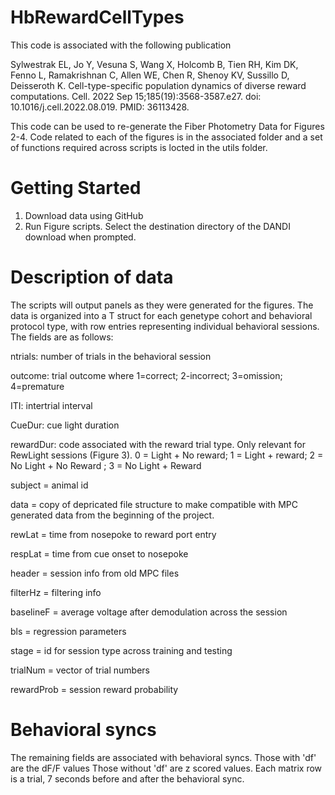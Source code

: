 # HbRewardCellTypes

This code is associated with the following publication

Sylwestrak EL, Jo Y, Vesuna S, Wang X, Holcomb B, Tien RH, Kim DK, Fenno L, Ramakrishnan C, Allen WE, Chen R, Shenoy KV, Sussillo D, Deisseroth K. Cell-type-specific population dynamics of diverse reward computations. Cell. 2022 Sep 15;185(19):3568-3587.e27. doi: 10.1016/j.cell.2022.08.019. PMID: 36113428. 

This code can be used to re-generate the Fiber Photometry Data for Figures 2-4.  Code related to each of the figures is in the associated folder and a set of functions required across scripts is locted in the utils folder.

# Getting Started

1. Download data using GitHub
2. Run Figure scripts. Select the destination directory of the DANDI download when prompted. 


# Description of data
The scripts will output panels as they were generated for the figures.  The data is organized into a T struct for each genetype cohort and behavioral protocol type, with row entries representing individual behavioral sessions.  
The fields are as follows: 

ntrials: number of trials in the behavioral session

outcome: trial outcome where 1=correct; 2-incorrect; 3=omission; 4=premature

ITI: intertrial interval

CueDur: cue light duration

rewardDur: code associated with the reward trial type.  Only relevant for RewLight sessions (Figure 3).  0 = Light + No reward; 1 = Light + reward; 2 = No Light + No Reward ; 3 = No Light + Reward

subject = animal id

data = copy of depricated file structure to make compatible with MPC generated data from the beginning of the project.

rewLat = time from nosepoke to reward port entry

respLat = time from cue onset to nosepoke

header = session info from old MPC files

filterHz = filtering info

baselineF = average voltage after demodulation across the session

bls = regression parameters

stage = id for session type across training and testing

trialNum = vector of trial numbers

rewardProb = session reward probability

# Behavioral syncs

The remaining fields are associated with behavioral syncs.  Those with 'df' are the dF/F values Those without 'df' are z scored values.  Each matrix row is a trial, 7 seconds before and after the behavioral sync.



